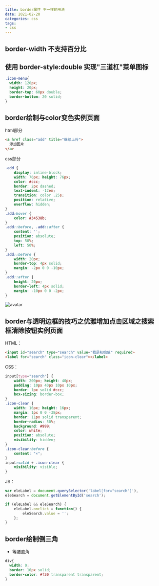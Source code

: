 ```yaml
---
title: border属性 不一样的用法
date: 2021-02-20
categories: css
tags:
- css
---
```


## border-width 不支持百分比
## 使用 border-style:double 实现"三道杠"菜单图标

```css
.icon-menu{
  width: 120px;
  height: 20px;
  border-top: 60px double;
  border-bottom: 20 solid;
}
```
## border绘制与color变色实例页面
html部分
```html
<a href class="add" title="继续上传">
  添加图片
</a>
```
css部分
```css
.add {
    display: inline-block;
    width: 76px; height: 76px;
    color: #ccc;
    border: 2px dashed;
    text-indent: -12em;
    transition: color .25s;
    position: relative;
    overflow: hidden;
}
.add:hover {
    color: #34538b;
}
.add::before, .add::after {
    content: '';
    position: absolute;
    top: 50%;
    left: 50%;
}
.add::before {
    width: 20px;
    border-top: 4px solid;
    margin: -2px 0 0 -10px;
}
.add::after {
    height: 20px;
    border-left: 4px solid;
    margin: -10px 0 0 -2px;
}
```
![avatar](https://i.loli.net/2021/02/21/KeF4GkHfx5pjQ7R.png)

## border与透明边框的技巧之优雅增加点击区域之搜索框清除按钮实例页面
HTML：
```html
<input id="search" type="search" value="我是初始值" required>
<label for="search" class="icon-clear"></label>
```
CSS：
```css
input[type="search"] {
    width: 200px; height: 40px;
    padding: 10px 40px 10px 10px;
    border: 1px solid #ccc;
    box-sizing: border-box;
}
.icon-clear {
    width: 16px; height: 16px;
    margin: 1px 0 0 -38px;
    border: 11px solid transparent;
    border-radius: 50%;
    background: #999;
    color: white;
    position: absolute;
    visibility: hidden;
}
.icon-clear:before {
    content: "×";
}
input:valid + .icon-clear { 
    visibility: visible;
}
```
JS：
```js
var eleLabel = document.querySelector('label[for="search"]'),
eleSearch = document.getElementById('search');

if (eleLabel && eleSearch) {
    eleLabel.onclick = function() {
        eleSearch.value = '';
    };
}
```
## border绘制倒三角

- 等腰直角

```css
div{
  width: 0;
  border: 10px solid;
  border-color: #f30 transparent transparent;
}
```

